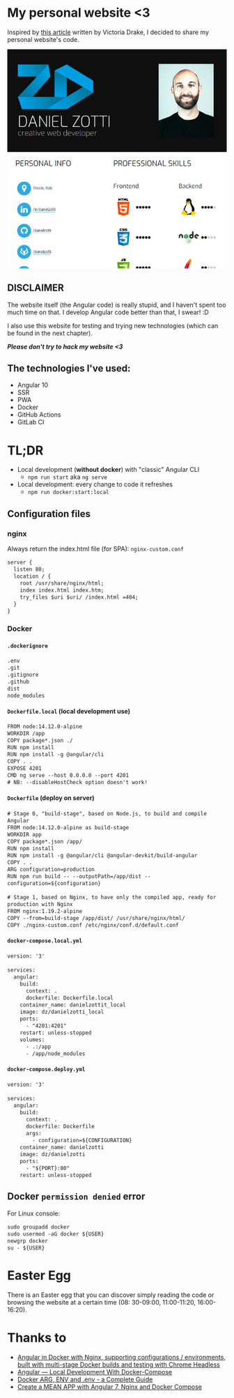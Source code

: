 # My personal website <3

Inspired by [this article](https://dev.to/victoria/be-brave-and-build-in-public-5afg) written by Victoria Drake, I decided to share my personal website's code.

![Website preview](https://raw.githubusercontent.com/danielzotti/me.danielzotti.it/master/daniel-zotti-website-preview.png)

## DISCLAIMER

The website itself (the Angular code) is really stupid, and I haven't spent too much time on that. I develop Angular code better than that, I swear! :D

I also use this website for testing and trying new technologies (which can be found in the next chapter).

***Please don't try to hack my website <3***

## The technologies I've used:

- Angular 10
- SSR
- PWA
- Docker
- GitHub Actions
- GitLab CI

# TL;DR

- Local development (**without docker**) with "classic" Angular CLI
  - `npm run start` aka `ng serve`
- Local development: every change to code it refreshes
  - `npm run docker:start:local`

## Configuration files

### nginx

Always return the index.html file (for SPA): `nginx-custom.conf`

```
server {
  listen 80;
  location / {
    root /usr/share/nginx/html;
    index index.html index.htm;
    try_files $uri $uri/ /index.html =404;
  }
}
```

### Docker

#### `.dockerignore`

```
.env
.git
.gitignore
.github
dist
node_modules
```

#### `Dockerfile.local` (local development use)

```
FROM node:14.12.0-alpine
WORKDIR /app
COPY package*.json ./
RUN npm install
RUN npm install -g @angular/cli
COPY . .
EXPOSE 4201
CMD ng serve --host 0.0.0.0 --port 4201
# NB: --disableHostCheck option doesn't work!
```

#### `Dockerfile` (deploy on server)

```
# Stage 0, "build-stage", based on Node.js, to build and compile Angular
FROM node:14.12.0-alpine as build-stage
WORKDIR app
COPY package*.json /app/
RUN npm install
RUN npm install -g @angular/cli @angular-devkit/build-angular
COPY . .
ARG configuration=production
RUN npm run build -- --outputPath=/app/dist --configuration=${configuration}

# Stage 1, based on Nginx, to have only the compiled app, ready for production with Nginx
FROM nginx:1.19.2-alpine
COPY --from=build-stage /app/dist/ /usr/share/nginx/html/
COPY ./nginx-custom.conf /etc/nginx/conf.d/default.conf
```

#### `docker-compose.local.yml`

```
version: '3'

services:
  angular:
    build:
      context: .
      dockerfile: Dockerfile.local
    container_name: danielzottit_local
    image: dz/danielzotti_local
    ports:
      - "4201:4201"
    restart: unless-stopped
    volumes:
      - .:/app
      - /app/node_modules
```

#### `docker-compose.deploy.yml`

```
version: '3'

services:
  angular:
    build:
      context: .
      dockerfile: Dockerfile
      args:
        - configuration=${CONFIGURATION}
    container_name: danielzotti
    image: dz/danielzotti
    ports:
      - "${PORT}:80"
    restart: unless-stopped
```

## Docker `permission denied` error

For Linux console:

```
sudo groupadd docker
sudo usermod -aG docker ${USER}
newgrp docker
su - ${USER}
```

# Easter Egg

There is an Easter egg that you can discover simply reading the code or browsing the website at a certain time (08:
30-09:00, 11:00-11:20, 16:00-16:20).

# Thanks to

- [Angular in Docker with Nginx, supporting configurations / environments, built with multi-stage Docker builds and testing with Chrome Headless](https://medium.com/@tiangolo/angular-in-docker-with-nginx-supporting-environments-built-with-multi-stage-docker-builds-bb9f1724e984)
- [Angular — Local Development With Docker-Compose](https://medium.com/bb-tutorials-and-thoughts/angular-local-development-with-docker-compose-13719b998e424)
- [Docker ARG, ENV and .env - a Complete Guide](https://vsupalov.com/docker-arg-env-variable-guide)
- [Create a MEAN APP with Angular 7, Nginx and Docker Compose](https://www.linkedin.com/pulse/create-mean-app-angular-7-nginx-docker-compose-radhouen-assakra/)
